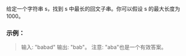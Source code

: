给定一个字符串 s，找到 s 中最长的回文子串。你可以假设 s 的最大长度为1000。

### 示例：

> 输入: "babad"
> 输出: "bab"。 注意: "aba"也是一个有效答案。




